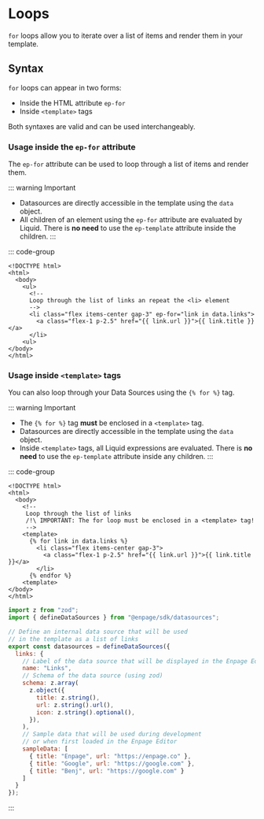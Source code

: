 # Loops

`for` loops allow you to iterate over a list of items and render them in your template.

## Syntax

`for` loops can appear in two forms:
- Inside the HTML attribute `ep-for`
- Inside `<template>` tags

Both syntaxes are valid and can be used interchangeably.

### Usage inside the `ep-for` attribute

The `ep-for` attribute can be used to loop through a list of items and render them.

::: warning Important
- Datasources are directly accessible in the template using the `data` object.
- All children of an element using the `ep-for` attribute are evaluated by Liquid. There is **no need** to use the `ep-template` attribute inside the children.
:::



::: code-group
```liquid [index.html]
<!DOCTYPE html>
<html>
  <body>
    <ul>
      <!--
      Loop through the list of links an repeat the <li> element
      -->
      <li class="flex items-center gap-3" ep-for="link in data.links">
        <a class="flex-1 p-2.5" href="{{ link.url }}">{{ link.title }}</a>
      </li>
    <ul>
</body>
</html>
```


### Usage inside `<template>` tags

You can also loop through your Data Sources using the `{% for %}` tag.

::: warning Important
- The `{% for %}` tag **must** be enclosed in a `<template>` tag.
- Datasources are directly accessible in the template using the `data` object.
- Inside `<template>` tags, all Liquid expressions are evaluated. There is **no need** to use the `ep-template` attribute inside any children.
:::


::: code-group
```liquid [index.html]
<!DOCTYPE html>
<html>
  <body>
    <!--
     Loop through the list of links
     /!\ IMPORTANT: The for loop must be enclosed in a <template> tag!
     -->
    <template>
      {% for link in data.links %}
        <li class="flex items-center gap-3">
          <a class="flex-1 p-2.5" href="{{ link.url }}">{{ link.title }}</a>
        </li>
      {% endfor %}
    <template>
</body>
</html>
```

```javascript [enpage.config.js]
import z from "zod";
import { defineDataSources } from "@enpage/sdk/datasources";

// Define an internal data source that will be used
// in the template as a list of links
export const datasources = defineDataSources({
  links: {
    // Label of the data source that will be displayed in the Enpage Editor
    name: "Links",
    // Schema of the data source (using zod)
    schema: z.array(
      z.object({
        title: z.string(),
        url: z.string().url(),
        icon: z.string().optional(),
      }),
    ),
    // Sample data that will be used during development
    // or when first loaded in the Enpage Editor
    sampleData: [
      { title: "Enpage", url: "https://enpage.co" },
      { title: "Google", url: "https://google.com" },
      { title: "Benj", url: "https://google.com" }
    ]
  }
});
```
:::
